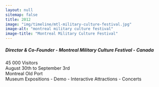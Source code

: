 ```yaml
---
layout: null
sitemap: false
title: 2012
image: "img/timeline/mtl-military-culture-festival.jpg"
image-alt: "montreal military culture festival"
image-title: "Montreal Military Culture Festival"
---
```

##### Director & Co-Founder - Montreal Military Culture Festival - Canada
45 000 Visitors  
August 30th to September 3rd  
Montreal Old Port  
Museum Expositions - Demo -  Interactive Attractions - Concerts